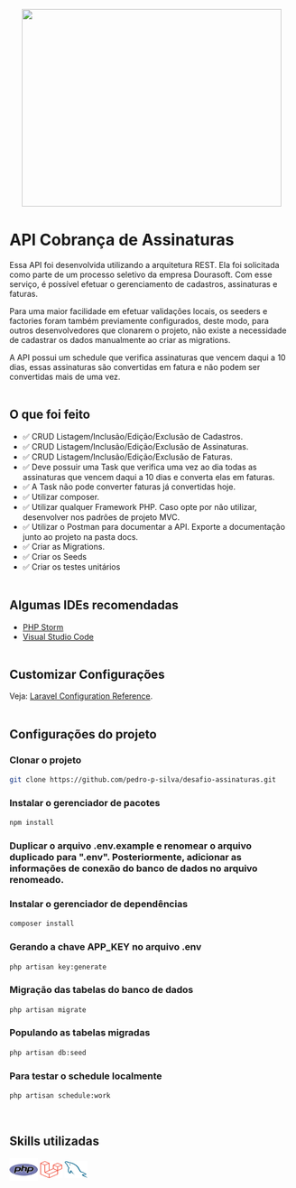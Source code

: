 <p align="center">
  <img width="460" height="350" src="https://pedropsilva.com.br/images/portfolio/projects/project_two.png">
</p>

# API Cobrança de Assinaturas

Essa API foi desenvolvida utilizando a arquitetura REST. Ela foi solicitada como parte de um processo seletivo da empresa Dourasoft. Com esse serviço, é possível efetuar o gerenciamento de cadastros, assinaturas e faturas.<br>

Para uma maior facilidade em efetuar validações locais, os seeders e factories foram também previamente configurados, deste modo, para outros desenvolvedores que clonarem o projeto, não existe a necessidade de cadastrar os dados manualmente ao criar as migrations.

A API possui um schedule que verifica assinaturas que vencem daqui a 10 dias, essas assinaturas são convertidas em fatura e não podem ser convertidas mais de uma vez.<br><br>

## O que foi feito
- ✅ CRUD Listagem/Inclusão/Edição/Exclusão de Cadastros.
- ✅ CRUD Listagem/Inclusão/Edição/Exclusão de Assinaturas.
- ✅ CRUD Listagem/Inclusão/Edição/Exclusão de Faturas.
- ✅ Deve possuir uma Task que verifica uma vez ao dia todas as assinaturas que vencem daqui a 10 dias e converta elas em faturas.
- ✅ A Task não pode converter faturas já convertidas hoje.
- ✅ Utilizar composer.
- ✅ Utilizar qualquer Framework PHP. Caso opte por não utilizar, desenvolver nos padrões de projeto MVC.
- ✅ Utilizar o Postman para documentar a API. Exporte a documentação junto ao projeto na pasta docs.
- ✅ Criar as Migrations.
- ✅ Criar os Seeds
- ✅ Criar os testes unitários<br><br>


## Algumas IDEs recomendadas

* [PHP Storm](https://www.jetbrains.com/pt-br/phpstorm/)
* [Visual Studio Code](https://code.visualstudio.com/)<br><br>

## Customizar Configurações

Veja: [Laravel Configuration Reference](https://laravel.com/docs/11.x/configuration).<br><br>

## Configurações do projeto

### Clonar o projeto
```sh
git clone https://github.com/pedro-p-silva/desafio-assinaturas.git
```

### Instalar o gerenciador de pacotes

```sh
npm install
```

### Duplicar o arquivo .env.example e renomear o arquivo duplicado para ".env". Posteriormente, adicionar as informações de conexão do banco de dados no arquivo renomeado.<br>

### Instalar o gerenciador de dependências

```sh
composer install
```

### Gerando a chave APP_KEY no arquivo .env

```sh
php artisan key:generate
```

### Migração das tabelas do banco de dados

```sh
php artisan migrate
```

### Populando as tabelas migradas

```sh
php artisan db:seed
```

### Para testar o schedule localmente

```sh
php artisan schedule:work
```
<br>

## Skills utilizadas
<div style="display: inline_block">
  <img align="center" title="PHP" alt="Pedro-PHP" height="40" width="50" src="https://raw.githubusercontent.com/devicons/devicon/master/icons/php/php-original.svg">
  <img align="center" title="Laravel" alt="Pedro-Laravel" height="30" width="40" src="https://raw.githubusercontent.com/devicons/devicon/master/icons/laravel/laravel-original.svg">
  <img align="center" title="MySQL" alt="Pedro-Mysql" height="30" width="40" src="https://raw.githubusercontent.com/devicons/devicon/master/icons/mysql/mysql-original.svg">
</div>
